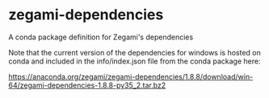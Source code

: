 # zegami-dependencies
A conda package definition for Zegami's dependencies

Note that the current version of the dependencies for windows is hosted on conda and included in the info/index.json file from the conda package here:

https://anaconda.org/zegami/zegami-dependencies/1.8.8/download/win-64/zegami-dependencies-1.8.8-py35_2.tar.bz2

